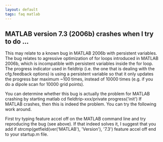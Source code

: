 ```yaml
---
layout: default
tags: faq matlab
---
```



## MATLAB version 7.3 (2006b) crashes when I try to do ...

This may relate to a known bug in MATLAB 2006b with persistent variables. The bug relates to agressive optimization of for loops introduced in MATLAB 2006b, which is incompatible with persistent variables inside the for loop. The progress indicator used in fieldtrip (i.e. the one that is dealing with the cfg.feedback options) is using a persistent variable so that it only updates the progress bar maximum ~100 times, instead of 10000 times (e.g. if you do a dipole scan for 10000 grid points).

You can determine whether this bug is actually the problem for MATLAB crashing by 
    starting matlab
    cd fieldtrip-xxx/private
    progress('init')
If MATLAB crashes, then this is indeed the problem. You can try the following work around.

First try typing
    feature accel off
on the MATLAB command line and try reproducing the bug (see above). If that indeed solves it, I suggest that you add 
    if strcmp(getfield(ver('MATLAB'), 'Version'), '7.3')
    feature accel off
    end
to your startup.m file.

